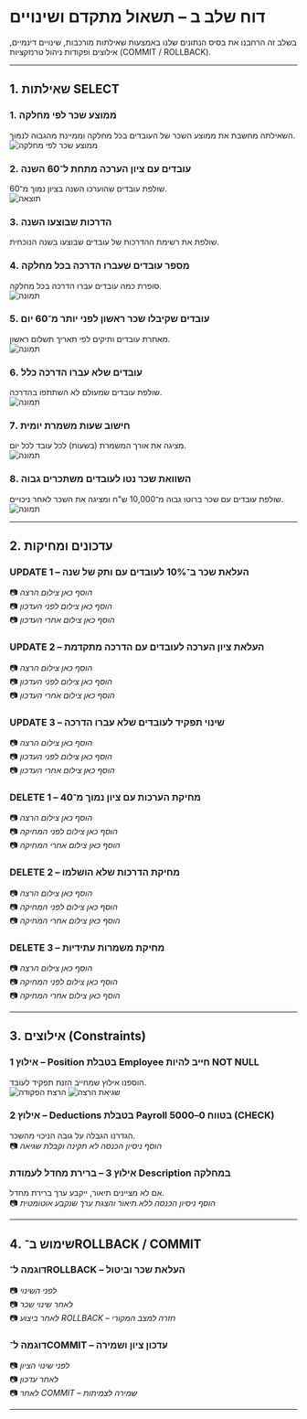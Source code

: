 
# דוח שלב ב – תשאול מתקדם ושינויים

בשלב זה הרחבנו את בסיס הנתונים שלנו באמצעות שאילתות מורכבות, שינויים דינמיים, אילוצים ופקודות ניהול טרנזקציות (COMMIT / ROLLBACK).

---

## 1. שאילתות SELECT

### 1. ממוצע שכר לפי מחלקה
השאילתה מחשבת את ממוצע השכר של העובדים בכל מחלקה וממיינת מהגבוה לנמוך.
![ממוצע שכר לפי מחלקה](screenshots/צילום%20מסך%202025-05-06%20ב-18.19.41.png)


### 2. עובדים עם ציון הערכה מתחת ל־60 השנה
שולפת עובדים שהוערכו השנה בציון נמוך מ־60.  
![תוצאה](screenshots/%D7%A6%D7%99%D7%9C%D7%95%D7%9D%20%D7%9E%D7%A1%D7%9A%202025-05-06%20%D7%91-18.31.42.png)


### 3. הדרכות שבוצעו השנה
שולפת את רשימת ההדרכות של עובדים שבוצעו בשנה הנוכחית.  
### 4. מספר עובדים שעברו הדרכה בכל מחלקה
סופרת כמה עובדים עברו הדרכה בכל מחלקה.  
![תמונה](screenshots/%D7%A6%D7%99%D7%9C%D7%95%D7%9D%20%D7%9E%D7%A1%D7%9A%202025-05-06%20%D7%91-18.36.32.png)


### 5. עובדים שקיבלו שכר ראשון לפני יותר מ־60 יום
מאתרת עובדים ותיקים לפי תאריך תשלום ראשון.  
![תמונה](screenshots/%D7%A6%D7%99%D7%9C%D7%95%D7%9D%20%D7%9E%D7%A1%D7%9A%202025-05-06%20%D7%91-18.38.25.png)


### 6. עובדים שלא עברו הדרכה כלל
שולפת עובדים שמעולם לא השתתפו בהדרכה.  
![תמונה](screenshots/%D7%A6%D7%99%D7%9C%D7%95%D7%9D%20%D7%9E%D7%A1%D7%9A%202025-05-06%20%D7%91-18.39.45.png)


### 7. חישוב שעות משמרת יומית
מציגה את אורך המשמרת (בשעות) לכל עובד לכל יום.  
![תמונה](screenshots/%D7%A6%D7%99%D7%9C%D7%95%D7%9D%20%D7%9E%D7%A1%D7%9A%202025-05-06%20%D7%91-18.42.10.png)


### 8. השוואת שכר נטו לעובדים משתכרים גבוה
שולפת עובדים עם שכר ברוטו גבוה מ־10,000 ש"ח ומציגה את השכר לאחר ניכויים.  
![תמונה](screenshots/%D7%A6%D7%99%D7%9C%D7%95%D7%9D%20%D7%9E%D7%A1%D7%9A%202025-05-06%20%D7%91-18.43.16.png)


---

## 2. עדכונים ומחיקות

### UPDATE 1 – העלאת שכר ב־10% לעובדים עם ותק של שנה
📷 *הוסף כאן צילום הרצה*  
📷 *הוסף כאן צילום לפני העדכון*  
📷 *הוסף כאן צילום אחרי העדכון*

### UPDATE 2 – העלאת ציון הערכה לעובדים עם הדרכה מתקדמת
📷 *הוסף כאן צילום הרצה*  
📷 *הוסף כאן צילום לפני העדכון*  
📷 *הוסף כאן צילום אחרי העדכון*

### UPDATE 3 – שינוי תפקיד לעובדים שלא עברו הדרכה
📷 *הוסף כאן צילום הרצה*  
📷 *הוסף כאן צילום לפני העדכון*  
📷 *הוסף כאן צילום אחרי העדכון*

### DELETE 1 – מחיקת הערכות עם ציון נמוך מ־40
📷 *הוסף כאן צילום הרצה*  
📷 *הוסף כאן צילום לפני המחיקה*  
📷 *הוסף כאן צילום אחרי המחיקה*

### DELETE 2 – מחיקת הדרכות שלא הושלמו
📷 *הוסף כאן צילום הרצה*  
📷 *הוסף כאן צילום לפני המחיקה*  
📷 *הוסף כאן צילום אחרי המחיקה*

### DELETE 3 – מחיקת משמרות עתידיות
📷 *הוסף כאן צילום הרצה*  
📷 *הוסף כאן צילום לפני המחיקה*  
📷 *הוסף כאן צילום אחרי המחיקה*

---

## 3. אילוצים (Constraints)

### אילוץ 1 – Position בטבלת Employee חייב להיות NOT NULL
הוספנו אילוץ שמחייב הזנת תפקיד לעובד.  
![הרצת הפקודה](screenshots/%D7%A6%D7%99%D7%9C%D7%95%D7%9D%20%D7%9E%D7%A1%D7%9A%202025-05-06%20%D7%91-18.53.36.png)
![שגיאת הרצה](screenshots/%D7%A6%D7%99%D7%9C%D7%95%D7%9D%20%D7%9E%D7%A1%D7%9A%202025-05-06%20%D7%91-18.54.06.png)

### אילוץ 2 – Deductions בטבלת Payroll בטווח 0–5000 (CHECK)
הגדרנו הגבלה על גובה הניכוי מהשכר.  
📷 *הוסף ניסיון הכנסה לא תקינה וקבלת שגיאה*

### אילוץ 3 – ברירת מחדל לעמודת Description במחלקה
אם לא מציינים תיאור, ייקבע ערך ברירת מחדל.  
📷 *הוסף ניסיון הכנסה ללא תיאור והצגת ערך שנקבע אוטומטית*

---

## 4. שימוש ב־ROLLBACK / COMMIT

### דוגמה ל־ROLLBACK – העלאת שכר וביטול
📷 *לפני השינוי*  
📷 *לאחר שינוי שכר*  
📷 *לאחר ביצוע ROLLBACK – חזרה למצב המקורי*

### דוגמה ל־COMMIT – עדכון ציון ושמירה
📷 *לפני שינוי הציון*  
📷 *לאחר עדכון*  
📷 *לאחר COMMIT – שמירה לצמיתות*

---
